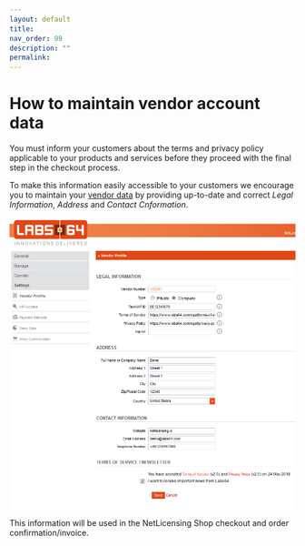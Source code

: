 ```yaml
---
layout: default
title:
nav_order: 99
description: ""
permalink:
---
```


How to maintain vendor account data
==================================================================


You must inform your customers about the terms and privacy policy
applicable to your products and services before they proceed with the
final step in the checkout process.

To make this information easily accessible to your customers we
encourage you to maintain your
<a href="https://go.netlicensing.io/console/v2/content/vendor/vendor.xhtml" class="external-link">vendor data</a>
by providing up-to-date and correct *Legal Information*, *Address* and
*Contact Cnformation*.

<a href="https://go.netlicensing.io/console/v2/content/vendor/vendor.xhtml" class="external-link"><img src="assets/images/17433043/17629259.png?effects=drop-shadow" title="Vendor Profile" alt="Vendor Profile" class="confluence-embedded-image" width="600" /></a>

This information will be used in the NetLicensing Shop checkout and
order confirmation/invoice.
